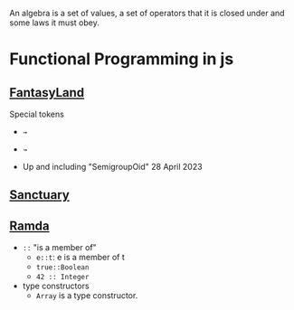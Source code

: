 An algebra is a set of values, a set of operators that it is closed under and some laws it must obey.

# Functional Programming in js

## [FantasyLand][fantasyland]

Special tokens 
- `→`
- `↝`


- Up and including "SemigroupOid" 28 April 2023


## [Sanctuary][sanctuary]
    

## [Ramda][ramda]    


- `::` "is a member of"
    - `e::t`: e is a member of t
    - `true::Boolean` 
    - `42 :: Integer`
-  type constructors
    - `Array` is a type constructor.


[fantasyland]: https://github.com/fantasyland/fantasy-land
[sanctuary]: https://sanctuary.js.org/#types
[ramda]: https://ramdajs.com/docs